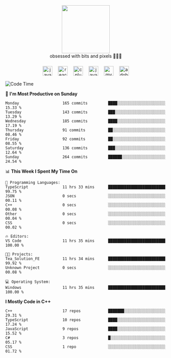 


  <div align="center">
    
   <img src = "https://i.postimg.cc/W1R4TF4j/d6kpuve-c97567cf-518b-4b86-a271-5c89d88d22f7.gif"  width=150px height=150px />
 </div>

<div align="center">
  obsessed with bits and pixels 🧑‍💻🎨
</div>

  ###
<div align="center">
 <img src="https://cdn.jsdelivr.net/gh/devicons/devicon/icons/javascript/javascript-original.svg" height="30" alt="javascript logo"  />
  <img width="10" />
  <img src="https://cdn.jsdelivr.net/gh/devicons/devicon/icons/react/react-original.svg" height="30" alt="react logo"  />
  <img width="10" />
   <!--<img src="https://cdn.jsdelivr.net/gh/devicons/devicon/icons/nodejs/nodejs-original.svg" height="30" alt="nodejs logo"  />
  <img width="10" />
 <img src="https://cdn.jsdelivr.net/gh/devicons/devicon/icons/flutter/flutter-original.svg" height="30" alt="flutter logo"  />
 <img width="10" />-->
  <img src="https://cdn.jsdelivr.net/gh/devicons/devicon/icons/cplusplus/cplusplus-original.svg" height="30" alt="cpluplus logo"  />
  <img width="10" />
  <img src="https://cdn.jsdelivr.net/gh/devicons/devicon/icons/java/java-original.svg" height="30" alt="java logo"  />
  <img width="10" />
  <img src="https://skillicons.dev/icons?i=mysql" height="30" alt="mysql logo"  />
  <img width="10" />
  <img src="https://skillicons.dev/icons?i=pr" height="30" alt="adobepremierepro logo"  />
</div>

<!--START_SECTION:waka-->
![Code Time](http://img.shields.io/badge/Code%20Time-1%2C098%20hrs%2024%20mins-blue)

📅 **I'm Most Productive on Sunday** 

```text
Monday                   165 commits         ████░░░░░░░░░░░░░░░░░░░░░   15.33 % 
Tuesday                  143 commits         ███░░░░░░░░░░░░░░░░░░░░░░   13.29 % 
Wednesday                185 commits         ████░░░░░░░░░░░░░░░░░░░░░   17.19 % 
Thursday                 91 commits          ██░░░░░░░░░░░░░░░░░░░░░░░   08.46 % 
Friday                   92 commits          ██░░░░░░░░░░░░░░░░░░░░░░░   08.55 % 
Saturday                 136 commits         ███░░░░░░░░░░░░░░░░░░░░░░   12.64 % 
Sunday                   264 commits         ██████░░░░░░░░░░░░░░░░░░░   24.54 % 
```


📊 **This Week I Spent My Time On** 

```text
💬 Programming Languages: 
TypeScript               11 hrs 33 mins      █████████████████████████   99.75 % 
JSON                     0 secs              ░░░░░░░░░░░░░░░░░░░░░░░░░   00.11 % 
C++                      0 secs              ░░░░░░░░░░░░░░░░░░░░░░░░░   00.08 % 
Other                    0 secs              ░░░░░░░░░░░░░░░░░░░░░░░░░   00.04 % 
CSS                      0 secs              ░░░░░░░░░░░░░░░░░░░░░░░░░   00.02 % 

🔥 Editors: 
VS Code                  11 hrs 35 mins      █████████████████████████   100.00 % 

🐱‍💻 Projects: 
Tea_Solution_FE          11 hrs 34 mins      █████████████████████████   99.92 % 
Unknown Project          0 secs              ░░░░░░░░░░░░░░░░░░░░░░░░░   00.08 % 

💻 Operating System: 
Windows                  11 hrs 35 mins      █████████████████████████   100.00 % 
```

**I Mostly Code in C++** 

```text
C++                      17 repos            ███████░░░░░░░░░░░░░░░░░░   29.31 % 
TypeScript               10 repos            ████░░░░░░░░░░░░░░░░░░░░░   17.24 % 
JavaScript               9 repos             ████░░░░░░░░░░░░░░░░░░░░░   15.52 % 
C#                       3 repos             █░░░░░░░░░░░░░░░░░░░░░░░░   05.17 % 
CSS                      1 repo              ░░░░░░░░░░░░░░░░░░░░░░░░░   01.72 % 
```




<!--END_SECTION:waka-->
